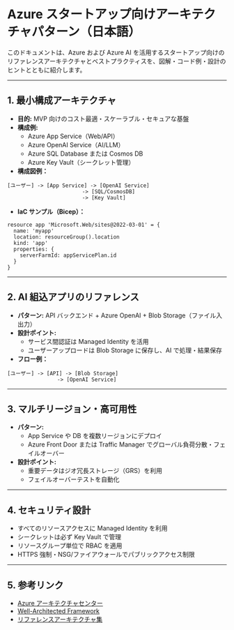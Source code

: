 # Azure スタートアップ向けアーキテクチャパターン（日本語）

このドキュメントは、Azure および Azure AI を活用するスタートアップ向けのリファレンスアーキテクチャとベストプラクティスを、図解・コード例・設計のヒントとともに紹介します。

---

## 1. 最小構成アーキテクチャ

- **目的:** MVP 向けのコスト最適・スケーラブル・セキュアな基盤
- **構成例:**
  - Azure App Service（Web/API）
  - Azure OpenAI Service（AI/LLM）
  - Azure SQL Database または Cosmos DB
  - Azure Key Vault（シークレット管理）
- **構成図例：**

```text
[ユーザー] -> [App Service] -> [OpenAI Service]
                        -> [SQL/CosmosDB]
                        -> [Key Vault]
```

- **IaC サンプル（Bicep）：**

```bicep
resource app 'Microsoft.Web/sites@2022-03-01' = {
  name: 'myapp'
  location: resourceGroup().location
  kind: 'app'
  properties: {
    serverFarmId: appServicePlan.id
  }
}
```

---

## 2. AI 組込アプリのリファレンス

- **パターン:** API バックエンド + Azure OpenAI + Blob Storage（ファイル入出力）
- **設計ポイント:**
  - サービス間認証は Managed Identity を活用
  - ユーザーアップロードは Blob Storage に保存し、AI で処理・結果保存
- **フロー例：**

```text
[ユーザー] -> [API] -> [Blob Storage]
                -> [OpenAI Service]
```

---

## 3. マルチリージョン・高可用性

- **パターン:**
  - App Service や DB を複数リージョンにデプロイ
  - Azure Front Door または Traffic Manager でグローバル負荷分散・フェイルオーバー
- **設計ポイント:**
  - 重要データはジオ冗長ストレージ（GRS）を利用
  - フェイルオーバーテストを自動化

---

## 4. セキュリティ設計

- すべてのリソースアクセスに Managed Identity を利用
- シークレットは必ず Key Vault で管理
- リソースグループ単位で RBAC を適用
- HTTPS 強制・NSG/ファイアウォールでパブリックアクセス制限

---

## 5. 参考リンク

- [Azure アーキテクチャセンター](https://learn.microsoft.com/ja-jp/azure/architecture/)
- [Well-Architected Framework](https://learn.microsoft.com/ja-jp/azure/architecture/framework/)
- [リファレンスアーキテクチャ集](https://learn.microsoft.com/ja-jp/azure/architecture/reference-architectures/)
